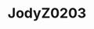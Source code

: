 ---
title: JodyZ0203
github: https://github.com/JodyZ0203
mode: light
transition: 1s
score: 65.2
archetype:
- Minimalistic
---